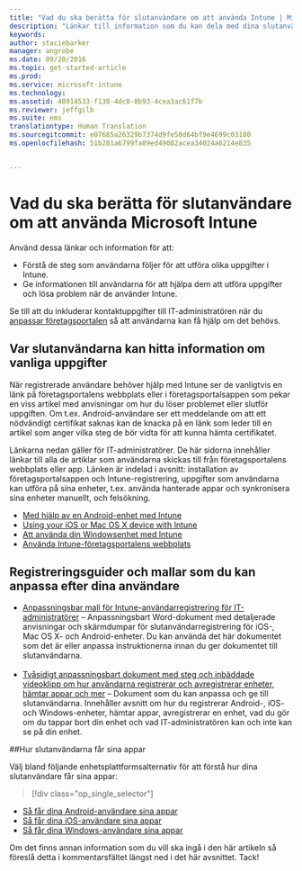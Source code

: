 ```yaml
---
title: "Vad du ska berätta för slutanvändare om att använda Intune | Microsoft Intune"
description: "Länkar till information som du kan dela med dina slutanvändare"
keywords: 
author: staciebarker
manager: angrobe
ms.date: 09/20/2016
ms.topic: get-started-article
ms.prod: 
ms.service: microsoft-intune
ms.technology: 
ms.assetid: 48914533-f138-4dc0-8b93-4cea3ac61f7b
ms.reviewer: jeffgilb
ms.suite: ems
translationtype: Human Translation
ms.sourcegitcommit: e07685a26329b7374d9fe50d64bf9e4699c03180
ms.openlocfilehash: 51b281a6799fa89ed49082acea34024a6214e835


---
```




# Vad du ska berätta för slutanvändare om att använda Microsoft Intune

Använd dessa länkar och information för att:

- Förstå de steg som användarna följer för att utföra olika uppgifter i Intune.
- Ge informationen till användarna för att hjälpa dem att utföra uppgifter och lösa problem när de använder Intune.

Se till att du inkluderar kontaktuppgifter till IT-administratören när du [anpassar företagsportalen](/Intune/get-started/start-with-a-paid-subscription-to-microsoft-intune-step-7) så att användarna kan få hjälp om det behövs.


## Var slutanvändarna kan hitta information om vanliga uppgifter

När registrerade användare behöver hjälp med Intune ser de vanligtvis en länk på företagsportalens webbplats eller i företagsportalsappen som pekar en viss artikel med anvisningar om hur du löser problemet eller slutför uppgiften. Om t.ex. Android-användare ser ett meddelande om att ett nödvändigt certifikat saknas kan de knacka på en länk som leder till en artikel som anger vilka steg de bör vidta för att kunna hämta certifikatet. 

Länkarna nedan gäller för IT-administratörer. De här sidorna innehåller länkar till alla de artiklar som användarna skickas till från företagsportalens webbplats eller app. Länken är indelad i avsnitt: installation av företagsportalsappen och Intune-registrering, uppgifter som användarna kan utföra på sina enheter, t.ex. använda hanterade appar och synkronisera sina enheter manuellt, och felsökning.

- [Med hjälp av en Android-enhet med Intune](/Intune/EndUser/using-your-android-device-with-intune)
- [Using your iOS or Mac OS X device with Intune](/Intune/EndUser/using-your-ios-or-mac-os-x-device-with-intune)
- [Att använda din Windowsenhet med Intune](/Intune/EndUser/using-your-windows-device-with-intune)
- [Använda Intune-företagsportalens webbplats](/Intune/EndUser/using-the-intune-company-portal-website)


## Registreringsguider och mallar som du kan anpassa efter dina användare

- [Anpassningsbar mall för Intune-användarregistrering för IT-administratörer](https://gallery.technet.microsoft.com/End-user-Intune-enrollment-55dfd64a) – Anpassningsbart Word-dokument med detaljerade anvisningar och skärmdumpar för slutanvändarregistrering för iOS-, Mac OS X- och Android-enheter. Du kan använda det här dokumentet som det är eller anpassa instruktionerna innan du ger dokumentet till slutanvändarna.</br></br>
- [Tvåsidigt anpassningsbart dokument med steg och inbäddade videoklipp om hur användarna registrerar och avregistrerar enheter, hämtar appar och mer](https://gallery.technet.microsoft.com/Intune-End-User-Enrollment-3a0c9b0c#content) – Dokument som du kan anpassa och ge till slutanvändarna. Innehåller avsnitt om hur du registrerar Android-, iOS- och Windows-enheter, hämtar appar, avregistrerar en enhet, vad du gör om du tappar bort din enhet och vad IT-administratören kan och inte kan se på din enhet.

##Hur slutanvändarna får sina appar

Välj bland följande enhetsplattformsalternativ för att förstå hur dina slutanvändare får sina appar:

> [!div class="op_single_selector"]
- [Så får dina Android-användare sina appar](how-your-android-users-get-their-apps.md)
- [Så får dina iOS-användare sina appar](how-your-ios-users-get-their-apps.md)
- [Så får dina Windows-användare sina appar](how-your-windows-users-get-their-apps.md)



Om det finns annan information som du vill ska ingå i den här artikeln så föreslå detta i kommentarsfältet längst ned i det här avsnittet. Tack!



<!--HONumber=Sep16_HO3-->


